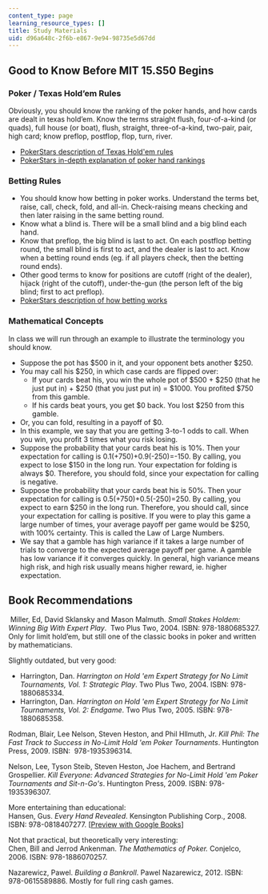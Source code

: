 ```yaml
---
content_type: page
learning_resource_types: []
title: Study Materials
uid: d96a648c-2f6b-e867-9e94-98735e5d67dd
---
```


Good to Know Before MIT 15.S50 Begins
-------------------------------------

### Poker / Texas Hold’em Rules

Obviously, you should know the ranking of the poker hands, and how cards are dealt in texas hold’em. Know the terms straight flush, four-of-a-kind (or quads), full house (or boat), flush, straight, three-of-a-kind, two-pair, pair, high card; know preflop, postflop, flop, turn, river.

*   [PokerStars description of Texas Hold'em rules](https://www.pokerstars.com/poker/games/texas-holdem/)
*   [PokerStars in-depth explanation of poker hand rankings](https://www.pokerstars.com/poker/games/rules/hand-rankings/)

### Betting Rules

*   You should know how betting in poker works. Understand the terms bet, raise, call, check, fold, and all-in. Check-raising means checking and then later raising in the same betting round.
*   Know what a blind is. There will be a small blind and a big blind each hand.
*   Know that preflop, the big blind is last to act. On each postflop betting round, the small blind is first to act, and the dealer is last to act. Know when a betting round ends (eg. if all players check, then the betting round ends).
*   Other good terms to know for positions are cutoff (right of the dealer), hijack (right of the cutoff), under-the-gun (the person left of the big blind; first to act preflop).
*   [PokerStars description of how betting works](https://www.pokerstars.com/poker/games/rules/)

### Mathematical Concepts

In class we will run through an example to illustrate the terminology you should know.

*   Suppose the pot has $500 in it, and your opponent bets another $250.
*   You may call his $250, in which case cards are flipped over:
    *   If your cards beat his, you win the whole pot of $500 + $250 (that he just put in) + $250 (that you just put in) = $1000. You profited $750 from this gamble.
    *   If his cards beat yours, you get $0 back. You lost $250 from this gamble.
*   Or, you can fold, resulting in a payoff of $0.
*   In this example, we say that you are getting 3-to-1 odds to call. When you win, you profit 3 times what you risk losing.
*   Suppose the probability that your cards beat his is 10%. Then your expectation for calling is 0.1(+750)+0.9(-250)=-150. By calling, you expect to lose $150 in the long run. Your expectation for folding is always $0. Therefore, you should fold, since your expectation for calling is negative.
*   Suppose the probability that your cards beat his is 50%. Then your expectation for calling is 0.5(+750)+0.5(-250)=250. By calling, you expect to earn $250 in the long run. Therefore, you should call, since your expectation for calling is positive. If you were to play this game a large number of times, your average payoff per game would be $250, with 100% certainty. This is called the Law of Large Numbers.
*   We say that a gamble has high variance if it takes a large number of trials to converge to the expected average payoff per game. A gamble has low variance if it converges quickly. In general, high variance means high risk, and high risk usually means higher reward, ie. higher expectation.

Book Recommendations
--------------------

 Miller, Ed, David Sklansky and Mason Malmuth. _Small Stakes Holdem: Winning Big With Expert Play_.  Two Plus Two, 2004. ISBN: 978-1880685327. Only for limit hold’em, but still one of the classic books in poker and written by mathematicians.

Slightly outdated, but very good:

*   Harrington, Dan. _Harrington on Hold 'em Expert Strategy for No Limit Tournaments, Vol. 1: Strategic Play_. Two Plus Two, 2004. ISBN: 978-1880685334.
*   Harrington, Dan. _Harrington on Hold 'em Expert Strategy for No Limit Tournaments, Vol. 2: Endgame_. Two Plus Two, 2005. ISBN: 978-1880685358.

Rodman, Blair, Lee Nelson, Steven Heston, and Phil Hllmuth, Jr. _Kill Phil: The Fast Track to Success in No-Limit Hold 'em Poker Tournaments_. Huntington Press, 2009. ISBN:  978-1935396314.

Nelson, Lee, Tyson Steib, Steven Heston, Joe Hachem, and Bertrand Grospellier. _Kill Everyone: Advanced Strategies for No-Limit Hold 'em Poker Tournaments and Sit-n-Go's_. Huntington Press, 2009. ISBN: 978-1935396307.

More entertaining than educational:  
Hansen, Gus. _Every Hand Revealed_. Kensington Publishing Corp., 2008. ISBN: 978-0818407277. \[[Preview with Google Books](https://books.google.com/books?id=NglQ5DsdnXoC&printsec=frontcover#v=onepage&q&f=false)\]

Not that practical, but theoretically very interesting:  
Chen, Bill and Jerrod Ankenman. _The Mathematics of Poker._ Conjelco, 2006. ISBN: 978-1886070257.

Nazarewicz, Pawel. _Building a Bankroll_. Pawel Nazarewicz, 2012. ISBN: 978-0615589886. Mostly for full ring cash games.